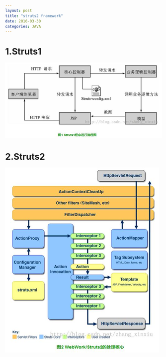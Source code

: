 ```yaml
---
layout: post
title: "struts2 framework"
date: 2016-03-30
categories: JAVA
---
```


# 1.Struts1
![Struts1](/images/1.jpg "Struts1")
# 2.Struts2
![Struts2](/images/2.jpg "Struts2")